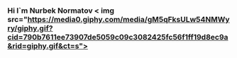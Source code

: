 ### Hi I`m Nurbek Normatov < img src="https://media0.giphy.com/media/gM5qFksULw54NMWyry/giphy.gif?cid=790b7611ee73907de5059c09c3082425fc56f1ff19d8ec9a&rid=giphy.gif&ct=s">

<!--
**nurbeknormatov/nurbeknormatov** is a ✨ _special_ ✨ repository because its `README.md` (this file) appears on your GitHub profile.

Here are some ideas to get you started:

- 🔭 I’m currently working on ...
- 🌱 I’m currently learning ...
- 👯 I’m looking to collaborate on ...
- 🤔 I’m looking for help with ...
- 💬 Ask me about ...
- 📫 How to reach me: ...
- 😄 Pronouns: ...
- ⚡ Fun fact: ...
-->
